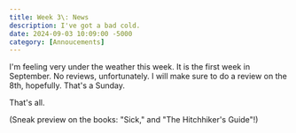 ```yaml
---
title: Week 3\: News
description: I've got a bad cold.
date: 2024-09-03 10:09:00 -5000
category: [Annoucements]
---
```

I'm feeling very under the weather this week. It is the first week in September. No reviews, unfortunately. I will make sure to do a review on the 8th, hopefully. That's a Sunday.

That's all. 

(Sneak preview on the books: "Sick," and "The Hitchhiker's Guide"!)
